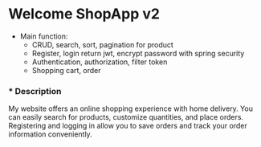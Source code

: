 # Welcome ShopApp v2
- Main function:
  - CRUD, search, sort, pagination for product
  - Register, login return jwt, encrypt password with spring security
  - Authentication, authorization, filter token
  - Shopping cart, order 
<h3> * Description</h3>
 <p>My website offers an online shopping experience with home delivery. You can easily search for products, customize quantities, and place orders. Registering and logging in allow you to save orders and track your order information conveniently.</p>
